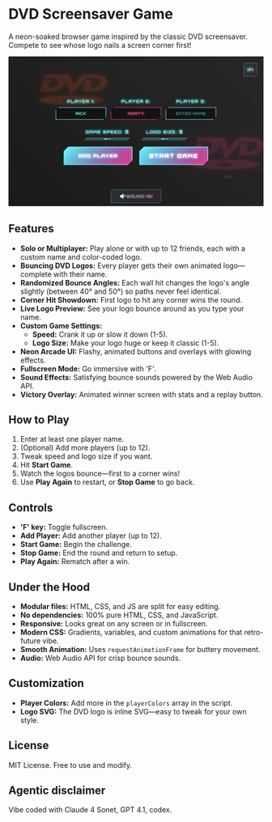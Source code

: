 # DVD Screensaver Game

A neon-soaked browser game inspired by the classic DVD screensaver. Compete to see whose logo nails a screen corner first!

![](dvd-screensaver-game.png)

## Features
- **Solo or Multiplayer:** Play alone or with up to 12 friends, each with a custom name and color-coded logo.
- **Bouncing DVD Logos:** Every player gets their own animated logo—complete with their name.
- **Randomized Bounce Angles:** Each wall hit changes the logo's angle slightly (between 40° and 50°) so paths never feel identical.
- **Corner Hit Showdown:** First logo to hit any corner wins the round.
- **Live Logo Preview:** See your logo bounce around as you type your name.
- **Custom Game Settings:**
  - **Speed:** Crank it up or slow it down (1-5).
  - **Logo Size:** Make your logo huge or keep it classic (1-5).
- **Neon Arcade UI:** Flashy, animated buttons and overlays with glowing effects.
- **Fullscreen Mode:** Go immersive with 'F'.
- **Sound Effects:** Satisfying bounce sounds powered by the Web Audio API.
- **Victory Overlay:** Animated winner screen with stats and a replay button.

## How to Play
1. Enter at least one player name.
2. (Optional) Add more players (up to 12).
3. Tweak speed and logo size if you want.
4. Hit **Start Game**.
5. Watch the logos bounce—first to a corner wins!
6. Use **Play Again** to restart, or **Stop Game** to go back.

## Controls
- **'F' key:** Toggle fullscreen.
- **Add Player:** Add another player (up to 12).
- **Start Game:** Begin the challenge.
- **Stop Game:** End the round and return to setup.
- **Play Again:** Rematch after a win.

## Under the Hood
- **Modular files:** HTML, CSS, and JS are split for easy editing.
- **No dependencies:** 100% pure HTML, CSS, and JavaScript.
- **Responsive:** Looks great on any screen or in fullscreen.
- **Modern CSS:** Gradients, variables, and custom animations for that retro-future vibe.
- **Smooth Animation:** Uses `requestAnimationFrame` for buttery movement.
- **Audio:** Web Audio API for crisp bounce sounds.

## Customization
- **Player Colors:** Add more in the `playerColors` array in the script.
- **Logo SVG:** The DVD logo is inline SVG—easy to tweak for your own style.

## License
MIT License. Free to use and modify.

## Agentic disclaimer

Vibe coded with Claude 4 Sonet, GPT 4.1, codex.

